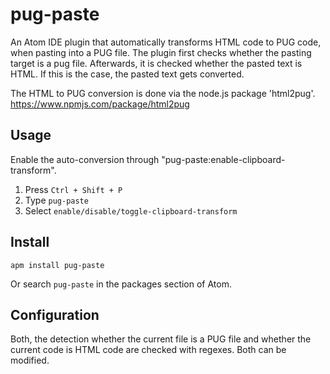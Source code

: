 # pug-paste

An Atom IDE plugin that automatically transforms HTML code to PUG code, when pasting into a PUG file.
The plugin first checks whether the pasting target is a pug file. Afterwards, it is checked whether the pasted
text is HTML. If this is the case, the pasted text gets converted.

The HTML to PUG conversion is done via the node.js package 'html2pug'.
https://www.npmjs.com/package/html2pug

## Usage
Enable the auto-conversion through "pug-paste:enable-clipboard-transform".

1. Press ``Ctrl + Shift + P``
2. Type ``pug-paste``
3. Select ``enable/disable/toggle-clipboard-transform``

## Install

``apm install pug-paste``

Or search ``pug-paste`` in the packages section of Atom.

## Configuration
Both, the detection whether the current file is a PUG file and whether the current code is HTML code are checked
with regexes. Both can be modified.
